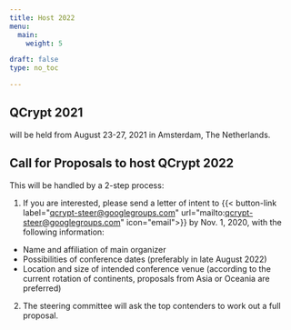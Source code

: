 ```yaml
---
title: Host 2022
menu:
  main:
    weight: 5

draft: false
type: no_toc

---
```


## QCrypt 2021
will be held from August 23-27, 2021 in Amsterdam, The Netherlands.

## Call for Proposals to host QCrypt 2022
This will be handled by a 2-step process:
1. If you are interested, please send a letter of intent to
{{< button-link label="qcrypt-steer@googlegroups.com" url="mailto:qcrypt-steer@googlegroups.com" icon="email">}}
by Nov. 1, 2020, with the following information:
- Name and affiliation of main organizer
- Possibilities of conference dates (preferably in late August 2022)
- Location and size of intended conference venue (according to the current rotation of continents, proposals from Asia or Oceania are preferred)
2. The steering committee will ask the top contenders to work out a full proposal.
